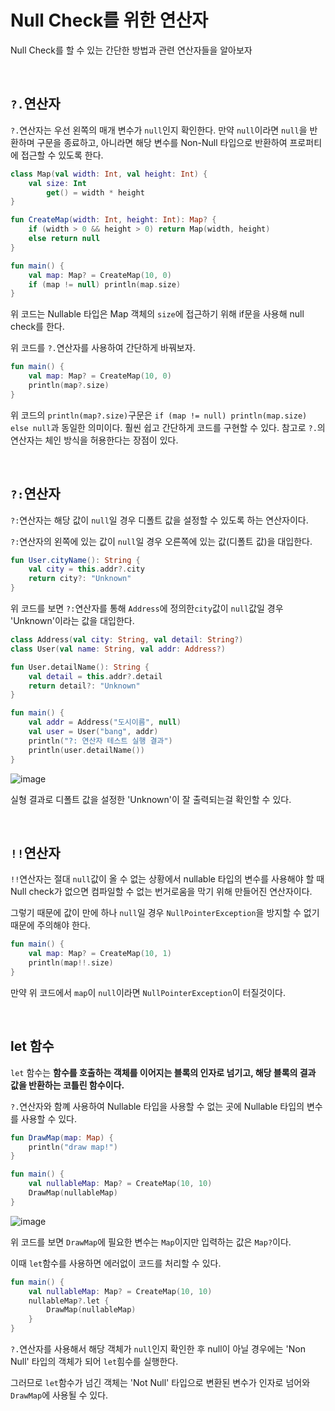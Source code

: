 # Null Check를 위한 연산자

Null Check를 할 수 있는 간단한 방법과 관련 연산자들을 알아보자

</br >

## `?.`연산자

`?.`연산자는 우선 왼쪽의 매개 변수가 `null`인지 확인한다. 만약 `null`이라면 `null`을 반환하며 구문을 종료하고, 아니라면 해당 변수를 Non-Null 타입으로 반환하여 프로퍼티에 접근할 수 있도록 한다.

~~~kotlin
class Map(val width: Int, val height: Int) {
    val size: Int
        get() = width * height
}

fun CreateMap(width: Int, height: Int): Map? {
    if (width > 0 && height > 0) return Map(width, height)
    else return null
}

fun main() {
    val map: Map? = CreateMap(10, 0)
    if (map != null) println(map.size)
}
~~~

위 코드는 Nullable 타입은 Map 객체의 `size`에 접근하기 위해 if문을 사용해 null check를 한다.

위 코드를 `?.`연산자를 사용하여 간단하게 바꿔보자.

~~~kotlin
fun main() {
    val map: Map? = CreateMap(10, 0)
    println(map?.size)
}
~~~

위 코드의 `println(map?.size)`구문은 `if (map != null) println(map.size) else null`과 동일한 의미이다. 훨씬 쉽고 간단하게 코드를 구현할 수 있다. 참고로 `?.`의 연산자는 체인 방식을 허용한다는 장점이 있다.

</br >

## `?:`연산자

`?:`연산자는 해당 값이 `null`일 경우 디폴트 값을 설정할 수 있도록 하는 연산자이다.

`?:`연산자의 왼쪽에 있는 값이 `null`일 경우 오른쪽에 있는 값(디폴트 값)을 대입한다.

~~~kotlin
fun User.cityName(): String {
    val city = this.addr?.city
    return city?: "Unknown"
}
~~~

위 코드를 보면 `?:`연산자를 통해 `Address`에 정의한`city`값이 `null`값일 경우 'Unknown'이라는 값을 대입한다.

```kotlin
class Address(val city: String, val detail: String?)
class User(val name: String, val addr: Address?)

fun User.detailName(): String {
    val detail = this.addr?.detail
    return detail?: "Unknown"
}

fun main() {
    val addr = Address("도시이름", null)
    val user = User("bang", addr)
    println("?: 연산자 테스트 실행 결과")
    println(user.detailName())
}
```

![image](https://user-images.githubusercontent.com/43977617/125825073-bd9cc39d-8148-4daf-9845-130e30af95e2.png)

실형 결과로 디폴트 값을 설정한 'Unknown'이 잘 출력되는걸 확인할 수 있다.

</br >

## `!!`연산자

`!!`연산자는 절대 `null`값이 올 수 없는 상황에서 nullable 타입의 변수를 사용해야 할 때 Null check가 없으면 컴파일할 수 없는 번거로움을 막기 위해 만들어진 연산자이다. 

그렇기 때문에 값이 만에 하나  `null`일 경우 `NullPointerException`을 방지할 수 없기 때문에 주의해야 한다.

```kotlin
fun main() {
    val map: Map? = CreateMap(10, 1)
    println(map!!.size)
}
```

만약 위 코드에서 `map`이 `null`이라면 `NullPointerException`이 터질것이다.

</br >

## let 함수

`let` 함수는 **함수를 호출하는 객체를 이어지는 블록의 인자로 넘기고, 해당 블록의 결과 값을 반환하는 코틀린 함수이다.**

`?.`연산자와 함꼐 사용하여 Nullable 타입을 사용할 수 없는 곳에 Nullable 타입의 변수를 사용할 수 있다.

~~~kotlin
fun DrawMap(map: Map) {
    println("draw map!")
}

fun main() {
    val nullableMap: Map? = CreateMap(10, 10)
    DrawMap(nullableMap)
}
~~~

![image](https://user-images.githubusercontent.com/43977617/126068342-8e795f56-eb05-48c6-9968-3aababaf9c19.png)

위 코드를 보면 `DrawMap`에 필요한 변수는 `Map`이지만 입력하는 값은 `Map?`이다. 

이때 `let`함수를 사용하면 에러없이 코드를 처리할 수 있다.

~~~kotlin
fun main() {
    val nullableMap: Map? = CreateMap(10, 10)
    nullableMap?.let {
        DrawMap(nullableMap)
    }
}
~~~

`?.`연산자를 사용해서 해당 객체가 `null`인지 확인한 후 null이 아닐 경우에는 'Non Null' 타입의 객체가 되어 `let`힘수를 실행한다.

그러므로 `let`함수가 넘긴 객체는 'Not Null' 타입으로 변환된 변수가 인자로 넘어와 `DrawMap`에 사용될 수 있다.

